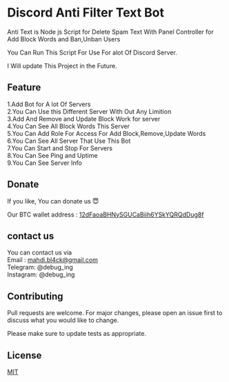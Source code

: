 # Discord Anti Filter Text Bot


Anti Text is  Node js Script for Delete Spam Text With Panel Controller for Add Block Words and Ban,Unban Users

You Can Run This Script For Use For alot Of Discord Server.

I Will update This Project in the Future.

## Feature

1.Add Bot for A lot Of Servers<br>
2.You Can Use this Different Server With Out Any Limition<br>
3.Add And Remove and Update Block Work for server<br>
4.You Can See All Block Words This Server<br>
5.You Can Add Role For Access For Add Block,Remove,Update Words<br>
6.You Can See All Server That Use This Bot<br>
7.You Can Start and Stop For Servers<br>
8.You Can See Ping and Uptime<br>
9.You Can See Server Info<br>

## Donate

If you like, You can donate us 😇

Our BTC wallet address : [12dFaoaBHNySGUCaBiih6YSkYQRQdDug8f]()

## contact us

You can contact us via<br>
Email : mahdi.bl4ck@gmail.com<br>
Telegram: @debug_ing<br>
Instagram: @debug_ing<br>


## Contributing

Pull requests are welcome. For major changes, please open an issue first to discuss what you would like to change.

Please make sure to update tests as appropriate.

## License
[MIT](https://choosealicense.com/licenses/mit/)
